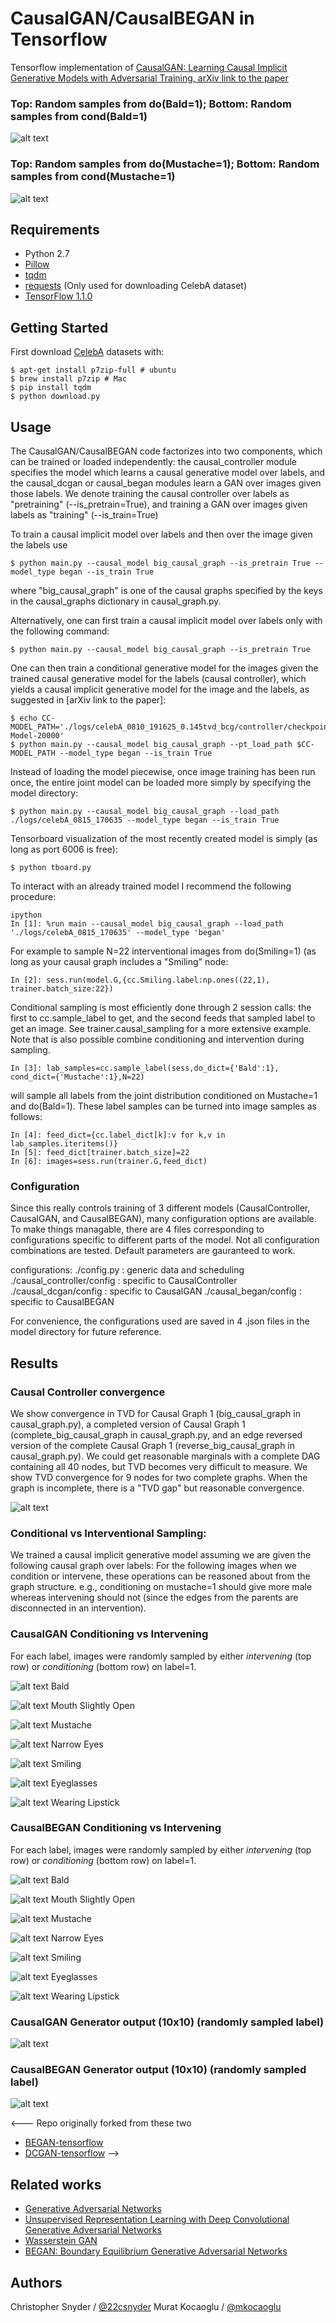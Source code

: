 # CausalGAN/CausalBEGAN in Tensorflow

Tensorflow implementation of [CausalGAN: Learning Causal Implicit Generative Models with Adversarial Training, arXiv link to the paper](https://arxiv.org/abs/1709.02023)

### Top: Random samples from do(Bald=1); Bottom: Random samples from cond(Bald=1)
![alt text](./assets/314393_began_Bald_topdo1_botcond1.png)
### Top: Random samples from do(Mustache=1); Bottom: Random samples from cond(Mustache=1)
![alt text](./assets/314393_began_Mustache_topdo1_botcond1.png)


## Requirements
- Python 2.7
- [Pillow](https://pillow.readthedocs.io/en/4.0.x/)
- [tqdm](https://github.com/tqdm/tqdm)
- [requests](https://github.com/kennethreitz/requests) (Only used for downloading CelebA dataset)
- [TensorFlow 1.1.0](https://github.com/tensorflow/tensorflow)

## Getting Started

First download [CelebA](http://mmlab.ie.cuhk.edu.hk/projects/CelebA.html) datasets with:

    $ apt-get install p7zip-full # ubuntu
    $ brew install p7zip # Mac
    $ pip install tqdm
    $ python download.py

## Usage

The CausalGAN/CausalBEGAN code factorizes into two components, which can be trained or loaded independently: the causal_controller module specifies the model which learns a causal generative model over labels, and the causal_dcgan or causal_began modules learn a GAN over images given those labels. We denote training the causal controller over labels as "pretraining" (--is_pretrain=True), and training a GAN over images given labels as "training" (--is_train=True)

To train a causal implicit model over labels and then over the image given the labels use

    $ python main.py --causal_model big_causal_graph --is_pretrain True --model_type began --is_train True

where "big_causal_graph" is one of the causal graphs specified by the keys in the causal_graphs dictionary in causal_graph.py. 

Alternatively, one can first train a causal implicit model over labels only with the following command:

    $ python main.py --causal_model big_causal_graph --is_pretrain True

One can then train a conditional generative model for the images given the trained causal generative model for the labels (causal controller), which yields a causal implicit generative model for the image and the labels, as suggested in [arXiv link to the paper]:

    $ echo CC-MODEL_PATH='./logs/celebA_0810_191625_0.145tvd_bcg/controller/checkpoints/CC-Model-20000'
    $ python main.py --causal_model big_causal_graph --pt_load_path $CC-MODEL_PATH --model_type began --is_train True 

Instead of loading the model piecewise, once image training has been run once, the entire joint model can be loaded more simply by specifying the model directory:

    $ python main.py --causal_model big_causal_graph --load_path ./logs/celebA_0815_170635 --model_type began --is_train True 

Tensorboard visualization of the most recently created model is simply (as long as port 6006 is free):

    $ python tboard.py


To interact with an already trained model I recommend the following procedure:

    ipython
    In [1]: %run main --causal_model big_causal_graph --load_path './logs/celebA_0815_170635' --model_type 'began'

For example to sample N=22 interventional images from do(Smiling=1) (as long as your causal graph includes a "Smiling" node:

    In [2]: sess.run(model.G,{cc.Smiling.label:np.ones((22,1), trainer.batch_size:22})

Conditional sampling is most efficiently done through 2 session calls: the first to cc.sample_label to get, and the second feeds that sampled label to get an image. See trainer.causal_sampling for a more extensive example. Note that is also possible combine conditioning and intervention during sampling.

    In [3]: lab_samples=cc.sample_label(sess,do_dict={'Bald':1}, cond_dict={'Mustache':1},N=22)

will sample all labels from the joint distribution conditioned on Mustache=1 and do(Bald=1). These label samples can be turned into image samples as follows:

    In [4]: feed_dict={cc.label_dict[k]:v for k,v in lab_samples.iteritems()}
    In [5]: feed_dict[trainer.batch_size]=22
    In [6]: images=sess.run(trainer.G,feed_dict)


### Configuration
Since this really controls training of 3 different models (CausalController, CausalGAN, and CausalBEGAN), many configuration options are available. To make things managable, there are 4 files corresponding to configurations specific to different parts of the model. Not all configuration combinations are tested. Default parameters are gauranteed to work.

configurations:
./config.py  :  generic data and scheduling
./causal_controller/config  :  specific to CausalController
./causal_dcgan/config  :  specific to CausalGAN
./causal_began/config  :  specific to CausalBEGAN

For convenience, the configurations used are saved in 4 .json files in the model directory for future reference.


## Results

### Causal Controller convergence
We show convergence in TVD for Causal Graph 1 (big_causal_graph in causal_graph.py), a completed version of Causal Graph 1 (complete_big_causal_graph in causal_graph.py, and an edge reversed version of the complete Causal Graph 1 (reverse_big_causal_graph in causal_graph.py). We could get reasonable marginals with a complete DAG containing all 40 nodes, but TVD becomes very difficult to measure. We show TVD convergence for 9 nodes for two complete graphs. When the graph is incomplete, there is a "TVD gap" but reasonable convergence.

![alt text](./assets/tvd_vs_step.png)

### Conditional vs Interventional Sampling:
We trained a causal implicit generative model assuming we are given the following causal graph over labels:
For the following images when we condition or intervene, these operations can be reasoned about from the graph structure. e.g., conditioning on mustache=1 should give more male whereas intervening should not (since the edges from the parents are disconnected in an intervention).

### CausalGAN Conditioning vs Intervening
For each label, images were randomly sampled by either _intervening_ (top row) or _conditioning_ (bottom row) on label=1.

![alt text](./assets/causalgan_pictures/45507_intvcond_Bald=1_2x10.png) Bald

![alt text](./assets/causalgan_pictures/45507_intvcond_Mouth_Slightly_Open=1_2x10.png) Mouth Slightly Open

![alt text](./assets/causalgan_pictures/45507_intvcond_Mustache=1_2x10.png) Mustache

![alt text](./assets/causalgan_pictures/45507_intvcond_Narrow_Eyes=1_2x10.png) Narrow Eyes

![alt text](./assets/causalgan_pictures/45507_intvcond_Smiling=1_2x10.png) Smiling

![alt text](./assets/causalgan_pictures/45507_intvcond_Eyeglasses=1_2x10.png) Eyeglasses

![alt text](./assets/causalgan_pictures/45507_intvcond_Wearing_Lipstick=1_2x10.png) Wearing Lipstick

### CausalBEGAN Conditioning vs Intervening
For each label, images were randomly sampled by either _intervening_ (top row) or _conditioning_ (bottom row) on label=1.

![alt text](./assets/causalbegan_pictures/190001_intvcond_Bald=1_2x10.png) Bald

![alt text](./assets/causalbegan_pictures/190001_intvcond_Mouth_Slightly_Open=1_2x10.png) Mouth Slightly Open

![alt text](./assets/causalbegan_pictures/190001_intvcond_Mustache=1_2x10.png) Mustache

![alt text](./assets/causalbegan_pictures/190001_intvcond_Narrow_Eyes=1_2x10.png) Narrow Eyes

![alt text](./assets/causalbegan_pictures/190001_intvcond_Smiling=1_2x10.png) Smiling

![alt text](./assets/causalbegan_pictures/190001_intvcond_Eyeglasses=1_2x10.png)  Eyeglasses

![alt text](./assets/causalbegan_pictures/190001_intvcond_Wearing_Lipstick=1_2x10.png) Wearing Lipstick

### CausalGAN Generator output (10x10) (randomly sampled label)
![alt text](https://user-images.githubusercontent.com/10726729/30076306-09743002-923e-11e7-8011-8523cd914f25.gif)

### CausalBEGAN Generator output (10x10) (randomly sampled label)
![alt text](https://user-images.githubusercontent.com/10726729/30076379-38b407fc-923e-11e7-81aa-4310c76a2e39.gif)

<---
  Repo originally forked from these two
- [BEGAN-tensorflow](https://github.com/carpedm20/BEGAN-tensorflow)
- [DCGAN-tensorflow](https://github.com/carpedm20/DCGAN-tensorflow)
-->

## Related works
- [Generative Adversarial Networks](https://arxiv.org/abs/1406.2661)
- [Unsupervised Representation Learning with Deep Convolutional Generative Adversarial Networks](https://arxiv.org/abs/1511.06434)
- [Wasserstein GAN](https://arxiv.org/abs/1701.07875)
- [BEGAN: Boundary Equilibrium Generative Adversarial Networks](https://arxiv.org/abs/1703.10717)

## Authors

Christopher Snyder / [@22csnyder](http://22csnyder.github.io)
Murat Kocaoglu / [@mkocaoglu](http://mkocaoglu.github.io)
